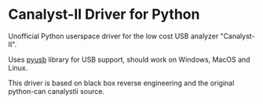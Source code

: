 # Canalyst-II Driver for Python

Unofficial Python userspace driver for the low cost USB analyzer "Canalyst-II".

Uses [pyusb](https://pyusb.github.io/pyusb/) library for USB support, should work on Windows, MacOS and Linux.

This driver is based on black box reverse engineering and the original python-can canalystii source.

